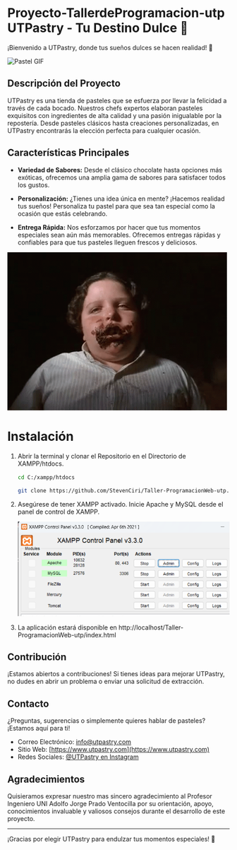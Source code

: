 
# Proyecto-TallerdeProgramacion-utp  UTPastry - Tu Destino Dulce 🍰


¡Bienvenido a UTPastry, donde tus sueños dulces se hacen realidad! 🎂

![Pastel GIF](media/pastel.gif)


## Descripción del Proyecto

UTPastry es una tienda de pasteles que se esfuerza por llevar la felicidad a través de cada bocado. Nuestros chefs expertos elaboran pasteles exquisitos con ingredientes de alta calidad y una pasión inigualable por la repostería. Desde pasteles clásicos hasta creaciones personalizadas, en UTPastry encontrarás la elección perfecta para cualquier ocasión.

## Características Principales

- **Variedad de Sabores:** Desde el clásico chocolate hasta opciones más exóticas, ofrecemos una amplia gama de sabores para satisfacer todos los gustos.

- **Personalización:** ¿Tienes una idea única en mente? ¡Hacemos realidad tus sueños! Personaliza tu pastel para que sea tan especial como la ocasión que estás celebrando.

- **Entrega Rápida:** Nos esforzamos por hacer que tus momentos especiales sean aún más memorables. Ofrecemos entregas rápidas y confiables para que tus pasteles lleguen frescos y deliciosos.

![Gordito GIF](media/gordito.gif)

# Instalación

1. Abrir la terminal y clonar el Repositorio en el Directorio de XAMPP/htdocs.

    ```bash
    cd C:/xampp/htdocs
    ```
    ```bash
    git clone https://github.com/StevenCiri/Taller-ProgramacionWeb-utp.git
    ```
2. Asegúrese de tener XAMPP activado. Inicie Apache y MySQL desde el panel de control de XAMPP.

    ![Apache y MySQL](media/Screenshot-1.png)

3. La aplicación estará disponible en http://localhost/Taller-ProgramacionWeb-utp/index.html

## Contribución

¡Estamos abiertos a contribuciones! Si tienes ideas para mejorar UTPastry, no dudes en abrir un problema o enviar una solicitud de extracción.

## Contacto

¿Preguntas, sugerencias o simplemente quieres hablar de pasteles? ¡Estamos aquí para ti!

- Correo Electrónico: info@utpastry.com
- Sitio Web: [https://www.utpastry.com](https://www.utpastry.com)
- Redes Sociales: [@UTPastry en Instagram](https://www.instagram.com/utpastry)

## Agradecimientos

Quisieramos expresar nuestro mas sincero agradecimiento al Profesor Ingeniero UNI Adolfo Jorge Prado Ventocilla por su orientación, apoyo, conocimientos invaluable y valiosos consejos durante el desarrollo de este proyecto.

---

¡Gracias por elegir UTPastry para endulzar tus momentos especiales! 🎉
